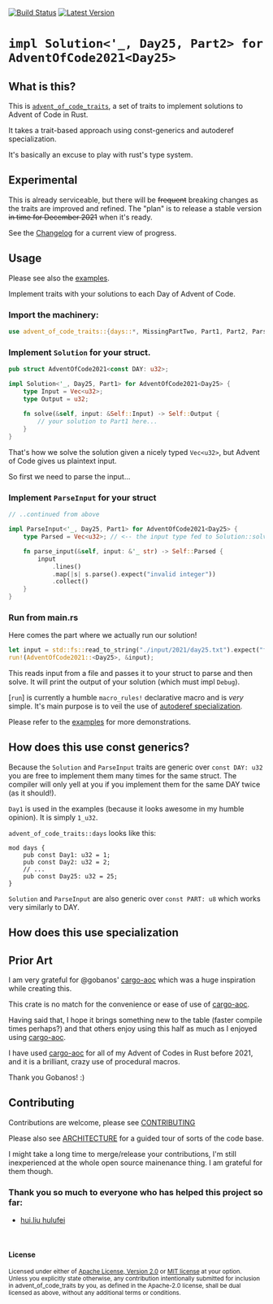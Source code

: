 [![Build Status][github-actions-badge]][github-actions] [![Latest Version][crates-io-badge]][crates-io]

# `impl Solution<'_, Day25, Part2> for AdventOfCode2021<Day25>`

## What is this?

This is [`advent_of_code_traits`](https://github.com/drmason13/advent_of_code_traits), a set of traits to implement solutions to Advent of Code in Rust.

It takes a trait-based approach using const-generics and autoderef specialization.

It's basically an excuse to play with rust's type system.

## Experimental

This is already serviceable, but there will be ~~frequent~~ breaking changes as the traits are improved and refined.
The "plan" is to release a stable version ~~in time for December 2021~~ when it's ready.

See the [Changelog](./CHANGELOG.md) for a current view of progress.

## Usage

Please see also the [examples](./examples/).

Implement traits with your solutions to each Day of Advent of Code.

### Import the machinery:

```rust
use advent_of_code_traits::{days::*, MissingPartTwo, Part1, Part2, ParseInput, run, Solution, SolutionRunner};
```

### Implement `Solution` for your struct.

```rust
pub struct AdventOfCode2021<const DAY: u32>;

impl Solution<'_, Day25, Part1> for AdventOfCode2021<Day25> {
    type Input = Vec<u32>;
    type Output = u32;
    
    fn solve(&self, input: &Self::Input) -> Self::Output {
        // your solution to Part1 here...
    }
}
```
That's how we solve the solution given a nicely typed `Vec<u32>`, but Advent of Code gives us plaintext input.

So first we need to parse the input...

### Implement `ParseInput` for your struct

```rust
// ..continued from above

impl ParseInput<'_, Day25, Part1> for AdventOfCode2021<Day25> {
    type Parsed = Vec<u32>; // <-- the input type fed to Solution::solve

    fn parse_input(&self, input: &'_ str) -> Self::Parsed {
        input
            .lines()
            .map(|s| s.parse().expect("invalid integer"))
            .collect()
    }
}
```

### Run from main.rs

Here comes the part where we actually run our solution!
```rust
let input = std::fs::read_to_string("./input/2021/day25.txt").expect("failed to read input");
run!(AdventOfCode2021::<Day25>, &input);
```
This reads input from a file and passes it to your struct to parse and then solve.
It will print the output of your solution (which must impl `Debug`).

[`run`] is currently a humble `macro_rules!` declarative macro and is *very* simple.
It's main purpose is to veil the use of [autoderef specialization].

Please refer to the [examples](https://github.com/drmason13/advent_of_code_traits/tree/v0.2.0/examples) for more demonstrations.

## How does this use const generics?

Because the `Solution` and `ParseInput` traits are generic over `const DAY: u32` you are free to implement them many times for the same struct.
The compiler will only yell at you if you implement them for the same DAY twice (as it should!).

`Day1` is used in the examples (because it looks awesome in my humble opinion). It is simply `1_u32`.

`advent_of_code_traits::days` looks like this:

```
mod days {
    pub const Day1: u32 = 1;
    pub const Day2: u32 = 2;
    // ...
    pub const Day25: u32 = 25;
}
```

`Solution` and `ParseInput` are also generic over `const PART: u8` which works very similarly to DAY.

## How does this use specialization

## Prior Art

I am very grateful for @gobanos' [cargo-aoc] which was a huge inspiration while creating this.

This crate is no match for the convenience or ease of use of [cargo-aoc].

Having said that, I hope it brings something new to the table (faster compile times perhaps?) and that others enjoy using this half as much as I enjoyed using [cargo-aoc].

I have used [cargo-aoc] for all of my Advent of Codes in Rust before 2021, and it is a brilliant, crazy use of procedural macros.

Thank you Gobanos! :)

## Contributing

Contributions are welcome, please see [CONTRIBUTING](./CONTRIBUTING.md)

Please also see [ARCHITECTURE](./ARCHITECTURE.md) for a guided tour of sorts of the code base.

I might take a long time to merge/release your contributions, I'm still inexperienced at the whole open source mainenance thing.
I am grateful for them though.

### Thank you so much to everyone who has helped this project so far:

* [hui.liu hulufei](https://github.com/hulufei)

<br>

#### License

<sup>
Licensed under either of <a href="LICENSE-APACHE">Apache License, Version
2.0</a> or <a href="LICENSE-MIT">MIT license</a> at your option.
</sup>

<br>

<sub>
Unless you explicitly state otherwise, any contribution intentionally submitted
for inclusion in advent_of_code_traits by you, as defined in the Apache-2.0 license, shall be
dual licensed as above, without any additional terms or conditions.
</sub>

[crates-io]: https://crates.io/crates/advent_of_code_traits
[crates-io-badge]: https://img.shields.io/crates/v/advent_of_code_traits

[github]: https://github.com/drmason13/advent_of_code_traits
[github-actions]: https://github.com/drmason13/advent_of_code_traits/actions
[github-actions-badge]: https://github.com/drmason13/advent_of_code_traits/actions/workflows/github-actions.yml/badge.svg

[Advent of Code]: https://adventofcode.com
[autoderef specialization]: http://lukaskalbertodt.github.io/2019/12/05/generalized-autoref-based-specialization.html
[cargo-aoc]: https://github.com/gobanos/cargo-aoc
